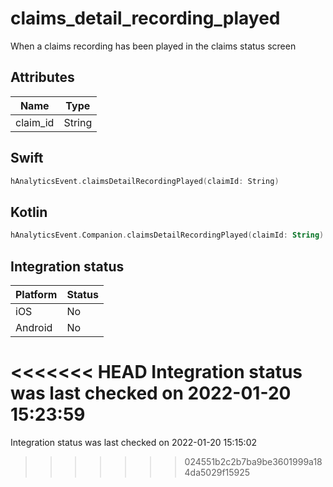 # claims_detail_recording_played
When a claims recording has been played in the claims status screen

## Attributes

| Name      | Type |
| ----------- | ----------- |
| claim_id      | String       |

## Swift

```swift
hAnalyticsEvent.claimsDetailRecordingPlayed(claimId: String)
```

## Kotlin

```kotlin
hAnalyticsEvent.Companion.claimsDetailRecordingPlayed(claimId: String)
```

## Integration status

| Platform      | Status |
| ----------- | ----------- |
| iOS      |    No    |
| Android      | No       |

<<<<<<< HEAD
Integration status was last checked on 2022-01-20 15:23:59
=======
Integration status was last checked on 2022-01-20 15:15:02
>>>>>>> 024551b2c2b7ba9be3601999a184da5029f15925
